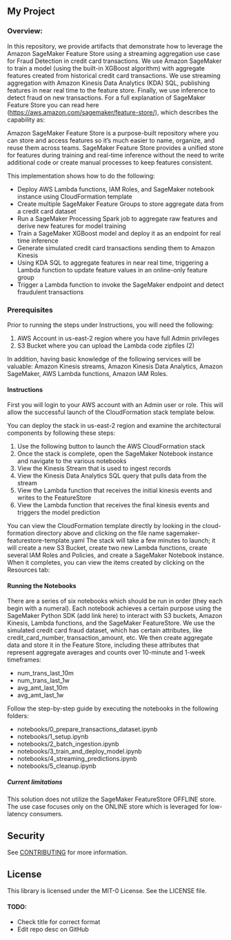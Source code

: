 ## My Project

### Overview:
In this repository,  we provide artifacts that demonstrate how to leverage the Amazon SageMaker Feature Store using a streaming aggregation use case for Fraud Detection in credit card transactions. We use Amazon SageMaker to train a model (using the built-in XGBoost algorithm) with aggregate features created from historical credit card transactions. We use streaming aggregation with Amazon Kinesis Data Analytics (KDA) SQL, publishing features in near real time to the feature store. Finally, we use inference to detect fraud on new transactions. For a full explanation of SageMaker Feature Store you can read here (https://aws.amazon.com/sagemaker/feature-store/), which describes the capability as:

Amazon SageMaker Feature Store is a purpose-built repository where you can store and access features so it’s much easier to name, organize, and reuse them across teams. SageMaker Feature Store provides a unified store for features during training and real-time inference without the need to write additional code or create manual processes to keep features consistent.


This implementation shows how to do the following:

* Deploy AWS Lambda functions, IAM Roles, and SageMaker notebook instance using CloudFormation template
* Create multiple SageMaker Feature Groups to store aggregate data from a credit card dataset
* Run a SageMaker Processing Spark job to aggregate raw features and derive new features for model training
* Train a SageMaker XGBoost model and deploy it as an endpoint for real time inference
* Generate simulated credit card transactions sending them to Amazon Kinesis 
* Using KDA SQL to aggregate features in near real time, triggering a Lambda function to update feature values in an online-only feature group
* Trigger a Lambda function to invoke the SageMaker endpoint and detect fraudulent transactions

### Prerequisites

Prior to running the steps under Instructions, you will need the following:

1. AWS Account in us-east-2 region where you have full Admin privileges
2. S3 Bucket where you can upload the Lambda code zipfiles (2)

In addition, having basic knowledge of the following services will be valuable: Amazon Kinesis streams, Amazon Kinesis Data Analytics, Amazon SageMaker, AWS Lambda functions, Amazon IAM Roles.

#### Instructions

First you will login to your AWS account with an Admin user or role. This will allow the successful launch of the CloudFormation stack template below.  

You can deploy the stack in us-east-2 region and examine the architectural components by following these steps:

1. Use the following button to launch the AWS CloudFormation stack
2. Once the stack is complete, open the SageMaker Notebook instance and navigate to the various notebooks
3. View the Kinesis Stream that is used to ingest records
4. View the Kinesis Data Analytics SQL query that pulls data from the stream
5. View the Lambda function that receives the initial kinesis events and writes to the FeatureStore
6. View the Lambda function that receives the final kinesis events and triggers the model prediction

You can view the CloudFormation template directly by looking in the cloud-formation directory above and clicking on the file name sagemaker-featurestore-template.yaml   The stack will take a few minutes to launch; it will create a new S3 Bucket, create two new Lambda functions, create several IAM Roles and Policies, and create a SageMaker Notebook instance. When it completes, you can view the items created by clicking on the Resources tab:


#### Running the Notebooks

There are a series of six notebooks which should be run in order (they each begin with a numeral). Each notebook achieves a certain purpose using the SageMaker Python SDK (add link here) to interact with S3 buckets, Amazon Kinesis, Lambda functions, and the SageMaker FeatureStore. We use the simulated credit card fraud dataset, which has certain attributes, like credit_card_number, transaction_amount, etc. We then create aggregate data and store it in the Feature Store, including these attributes that represent aggregate averages and counts over 10-minute and 1-week timeframes: 

* num_trans_last_10m
* num_trans_last_1w
* avg_amt_last_10m
* avg_amt_last_1w


Follow the step-by-step guide by executing the notebooks in the following folders:

* notebooks/0_prepare_transactions_dataset.ipynb
* notebooks/1_setup.ipynb
* notebooks/2_batch_ingestion.ipynb
* notebooks/3_train_and_deploy_model.ipynb
* notebooks/4_streaming_predictions.ipynb
* notebooks/5_cleanup.ipynb

##### Current limitations

This solution does not utilize the SageMaker FeatureStore OFFLINE store. The use case focuses only on the ONLINE store which is leveraged for low-latency consumers.




## Security

See [CONTRIBUTING](CONTRIBUTING.md#security-issue-notifications) for more information.

## License

This library is licensed under the MIT-0 License. See the LICENSE file.


#### TODO:
* Check title for correct format 
* Edit repo desc on GitHub
